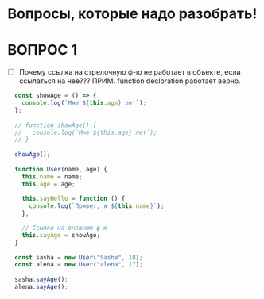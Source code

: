 # Вопросы, которые надо разобрать!

<h1>ВОПРОС 1</h1>

- [ ] Почему ссылка на стрелочную ф-ю не работает в объекте, если ссылаться на нее??? ПРИМ. function decloration работает верно.

```javascript
  const showAge = () => {
    console.log(`Мне ${this.age} лет`);
  };
  
  // function showAge() {
  //   console.log(`Мне ${this.age} лет`);
  // }
  
  showAge();
  
  function User(name, age) {
    this.name = name;
    this.age = age;
  
    this.sayHello = function () {
      console.log(`Привет, я ${this.name}`);
    };

    // Ссылка на внешнюю ф-ю
    this.sayAge = showAge;
  }
  
  const sasha = new User("Sasha", 18);
  const alena = new User("alena", 17);
  
  sasha.sayAge();
  alena.sayAge();

```
